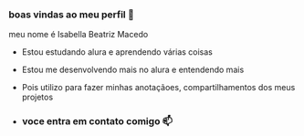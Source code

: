 ### boas vindas ao meu perfil 💙

meu nome é Isabella Beatriz Macedo

- Estou estudando alura e aprendendo várias coisas
- Estou me desenvolvendo mais no alura e entendendo mais 
- Pois utilizo para fazer minhas anotaçãoes, compartilhamentos dos meus projetos

- ### voce entra em contato comigo 📫
